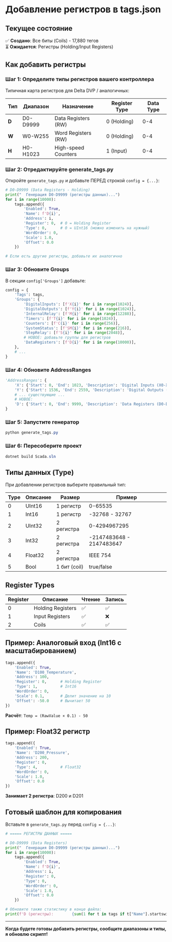 # Добавление регистров в tags.json

## Текущее состояние

✅ **Создано**: Все биты (Coils) - 17,880 тегов  
⏳ **Ожидается**: Регистры (Holding/Input Registers)

## Как добавить регистры

### Шаг 1: Определите типы регистров вашего контроллера

Типичная карта регистров для Delta DVP / аналогичных:

| Тип | Диапазон | Назначение | Register Type | Data Type |
|-----|----------|------------|---------------|-----------|
| **D** | D0-D9999 | Data Registers (RW) | 0 (Holding) | 0-4 |
| **W** | W0-W255 | Word Registers (RW) | 0 (Holding) | 0-4 |
| **H** | H0-H1023 | High-speed Counters | 1 (Input) | 0-4 |

### Шаг 2: Отредактируйте generate_tags.py

Откройте `generate_tags.py` и добавьте ПЕРЕД строкой `config = {...}`:

```python
# D0-D9999 (Data Registers - Holding)
print("  Генерация D0-D9999 (регистры данных)...")
for i in range(10000):
    tags.append({
        'Enabled': True,
        'Name': f'D{i}',
        'Address': i,
        'Register': 0,  # 0 = Holding Register
        'Type': 0,      # 0 = UInt16 (можно изменить на нужный)
        'WordOrder': 0,
        'Scale': 1.0,
        'Offset': 0.0
    })

# Если есть другие регистры, добавьте их аналогично
```

### Шаг 3: Обновите Groups

В секции `config['Groups']` добавьте:

```python
config = {
    'Tags': tags,
    'Groups': {
        'DigitalInputs': [f'X{i}' for i in range(1024)],
        'DigitalOutputs': [f'Y{i}' for i in range(1024)],
        'InternalRelay': [f'M{i}' for i in range(12288)],
        'Timers': [f'T{i}' for i in range(1024)],
        'Counters': [f'C{i}' for i in range(256)],
        'SystemStatus': [f'SM{i}' for i in range(216)],
        'StepRelay': [f'S{i}' for i in range(2048)],
        # НОВОЕ: добавьте группы для регистров
        'DataRegisters': [f'D{i}' for i in range(10000)],
    },
    # ...
}
```

### Шаг 4: Обновите AddressRanges

```python
'AddressRanges': {
    'X': {'Start': 0, 'End': 1023, 'Description': 'Digital Inputs (X0-X1023)'},
    'Y': {'Start': 1536, 'End': 2559, 'Description': 'Digital Outputs (Y0-Y1023)'},
    # ... существующие ...
    # НОВОЕ:
    'D': {'Start': 0, 'End': 9999, 'Description': 'Data Registers (D0-D9999)'},
}
```

### Шаг 5: Запустите генератор

```powershell
python generate_tags.py
```

### Шаг 6: Пересоберите проект

```powershell
dotnet build Scada.sln
```

## Типы данных (Type)

При добавлении регистров выберите правильный тип:

| Type | Описание | Размер | Пример |
|------|----------|--------|--------|
| 0 | UInt16 | 1 регистр | 0-65535 |
| 1 | Int16 | 1 регистр | -32768 - 32767 |
| 2 | UInt32 | 2 регистра | 0-4294967295 |
| 3 | Int32 | 2 регистра | -2147483648 - 2147483647 |
| 4 | Float32 | 2 регистра | IEEE 754 |
| 5 | Bool | 1 бит (coil) | true/false |

## Register Types

| Register | Описание | Чтение | Запись |
|----------|----------|--------|--------|
| 0 | Holding Registers | ✅ | ✅ |
| 1 | Input Registers | ✅ | ❌ |
| 2 | Coils | ✅ | ✅ |

## Пример: Аналоговый вход (Int16 с масштабированием)

```python
tags.append({
    'Enabled': True,
    'Name': 'D100_Temperature',
    'Address': 100,
    'Register': 0,      # Holding Register
    'Type': 1,          # Int16
    'WordOrder': 0,
    'Scale': 0.1,       # Делит значение на 10
    'Offset': -50.0     # Вычитает 50
})
```

**Расчёт**: `Temp = (RawValue × 0.1) - 50`

## Пример: Float32 регистр

```python
tags.append({
    'Enabled': True,
    'Name': 'D200_Pressure',
    'Address': 200,
    'Register': 0,
    'Type': 4,          # Float32
    'WordOrder': 0,
    'Scale': 1.0,
    'Offset': 0.0
})
```

**Занимает 2 регистра**: D200 и D201

## Готовый шаблон для копирования

Вставьте в `generate_tags.py` перед `config = {...}`:

```python
# ===== РЕГИСТРЫ ДАННЫХ =====

# D0-D9999 (Data Registers)
print("  Генерация D0-D9999 (регистры данных)...")
for i in range(10000):
    tags.append({
        'Enabled': True,
        'Name': f'D{i}',
        'Address': i,
        'Register': 0,
        'Type': 0,
        'WordOrder': 0,
        'Scale': 1.0,
        'Offset': 0.0
    })

# Обновите также статистику в конце файла:
print(f'D (регистры):        {sum(1 for t in tags if t["Name"].startswith("D"))} тегов')
```

---

**Когда будете готовы добавить регистры, сообщите диапазоны и типы, я обновлю скрипт!**
